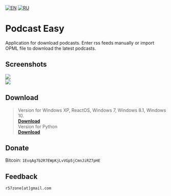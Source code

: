 [![EN](https://user-images.githubusercontent.com/9499881/33184537-7be87e86-d096-11e7-89bb-f3286f752bc6.png)](https://github.com/r57zone/Podcast-Easy-for-Windows/blob/master/README.md) 
[![RU](https://user-images.githubusercontent.com/9499881/27683795-5b0fbac6-5cd8-11e7-929c-057833e01fb1.png)](https://github.com/r57zone/Podcast-Easy-for-Windows/blob/master/README.RU.md) 
# Podcast Easy
Application for download podcasts. Enter rss feeds manually or import OPML file to download the latest podcasts.

## Screenshots
![](https://cloud.githubusercontent.com/assets/9499881/17568730/f8f1ea92-5f55-11e6-82f4-16410030f2cf.png)<br>
![](https://cloud.githubusercontent.com/assets/9499881/17568728/f8ec709e-5f55-11e6-9b58-7c3d7ef342c6.png)

## Download
>Version for Windows XP, ReactOS, Windows 7, Windows 8.1, Windows 10.<br>
**[Download](https://github.com/r57zone/Podcast-Easy-for-Windows/releases)**<br>
>Version for Python<br>
**[Download](https://github.com/r57zone/Podcast-Easy-for-python)**<br>

## Donate
Bitcoin: `1EvqAg7b2R7EWpKjLvVGp5jCmnJiRZ7pHE`

## Feedback
`r57zone[at]gmail.com`